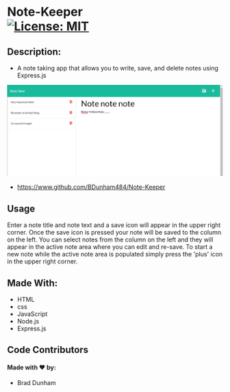 # Note-Keeper <br>[![License: MIT](https://img.shields.io/badge/License-MIT-yellow.svg)](https://opensource.org/licenses/MIT)


## Description: 

* A note taking app that allows you to write, save, and delete notes using Express.js

![Note-Keeper](./public/assets/images/note-keeper.png)

* <a href='https://www.github.com/BDunham484/Note-Keeper'>https://www.github.com/BDunham484/Note-Keeper</a>

## Usage

Enter a note title and note text and a save icon will appear in the upper right corner.  Once the save icon is pressed your note will be saved to the column on the left.  You can select notes from the column on the left and they will appear in the active note area where you can edit and re-save.  To start a new note while the active note area is populated simply press the 'plus' icon in the upper right corner.

## Made With:

* HTML
* css
* JavaScript
* Node.js
* Express.js

## Code Contributors

#### Made with ❤️ by:

* Brad Dunham



    

